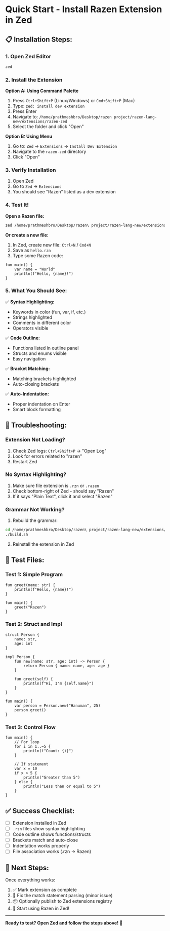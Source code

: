 # Quick Start - Install Razen Extension in Zed

## 📋 **Installation Steps:**

### **1. Open Zed Editor**
```bash
zed
```

### **2. Install the Extension**

**Option A: Using Command Palette**
1. Press `Ctrl+Shift+P` (Linux/Windows) or `Cmd+Shift+P` (Mac)
2. Type: `zed: install dev extension`
3. Press Enter
4. Navigate to: `/home/prathmeshbro/Desktop/razen project/razen-lang-new/extensions/razen-zed`
5. Select the folder and click "Open"

**Option B: Using Menu**
1. Go to: `Zed` → `Extensions` → `Install Dev Extension`
2. Navigate to the `razen-zed` directory
3. Click "Open"

### **3. Verify Installation**
1. Open Zed
2. Go to `Zed` → `Extensions`
3. You should see "Razen" listed as a dev extension

### **4. Test It!**

**Open a Razen file:**
```bash
zed /home/prathmeshbro/Desktop/razen\ project/razen-lang-new/extensions/razen-zed/test.rzn
```

**Or create a new file:**
1. In Zed, create new file: `Ctrl+N` / `Cmd+N`
2. Save as `hello.rzn`
3. Type some Razen code:
```razen
fun main() {
    var name = "World"
    println(f"Hello, {name}!")
}
```

### **5. What You Should See:**

✅ **Syntax Highlighting:**
- Keywords in color (fun, var, if, etc.)
- Strings highlighted
- Comments in different color
- Operators visible

✅ **Code Outline:**
- Functions listed in outline panel
- Structs and enums visible
- Easy navigation

✅ **Bracket Matching:**
- Matching brackets highlighted
- Auto-closing brackets

✅ **Auto-Indentation:**
- Proper indentation on Enter
- Smart block formatting

## 🔧 **Troubleshooting:**

### **Extension Not Loading?**
1. Check Zed logs: `Ctrl+Shift+P` → "Open Log"
2. Look for errors related to "razen"
3. Restart Zed

### **No Syntax Highlighting?**
1. Make sure file extension is `.rzn` or `.razen`
2. Check bottom-right of Zed - should say "Razen"
3. If it says "Plain Text", click it and select "Razen"

### **Grammar Not Working?**
1. Rebuild the grammar:
```bash
cd /home/prathmeshbro/Desktop/razen\ project/razen-lang-new/extensions/razen-zed
./build.sh
```
2. Reinstall the extension in Zed

## 📝 **Test Files:**

### **Test 1: Simple Program**
```razen
fun greet(name: str) {
    println(f"Hello, {name}!")
}

fun main() {
    greet("Razen")
}
```

### **Test 2: Struct and Impl**
```razen
struct Person {
    name: str,
    age: int
}

impl Person {
    fun new(name: str, age: int) -> Person {
        return Person { name: name, age: age }
    }
    
    fun greet(self) {
        println(f"Hi, I'm {self.name}")
    }
}

fun main() {
    var person = Person.new("Hanuman", 25)
    person.greet()
}
```

### **Test 3: Control Flow**
```razen
fun main() {
    // For loop
    for i in 1..=5 {
        println(f"Count: {i}")
    }
    
    // If statement
    var x = 10
    if x > 5 {
        println("Greater than 5")
    } else {
        println("Less than or equal to 5")
    }
}
```

## ✅ **Success Checklist:**

- [ ] Extension installed in Zed
- [ ] `.rzn` files show syntax highlighting
- [ ] Code outline shows functions/structs
- [ ] Brackets match and auto-close
- [ ] Indentation works properly
- [ ] File association works (.rzn → Razen)

## 🎉 **Next Steps:**

Once everything works:
1. ✅ Mark extension as complete
2. 🔧 Fix the match statement parsing (minor issue)
3. 📦 Optionally publish to Zed extensions registry
4. 🚀 Start using Razen in Zed!

---

**Ready to test? Open Zed and follow the steps above!** 🎯
